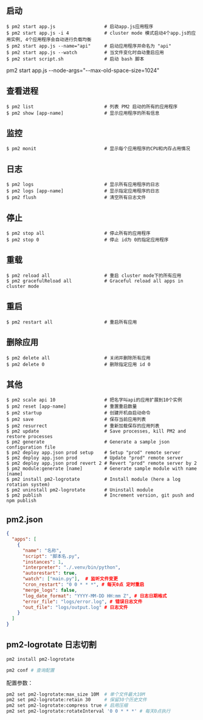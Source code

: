 ## 启动

    $ pm2 start app.js                  # 启动app.js应用程序
    $ pm2 start app.js -i 4             # cluster mode 模式启动4个app.js的应用实例, 4个应用程序会自动进行负载均衡
    $ pm2 start app.js --name="api"     # 启动应用程序并命名为 "api"
    $ pm2 start app.js --watch          # 当文件变化时自动重启应用
    $ pm2 start script.sh               # 启动 bash 脚本

pm2 start app.js --node-args="--max-old-space-size=1024"

## 查看进程

    $ pm2 list                          # 列表 PM2 启动的所有的应用程序
    $ pm2 show [app-name]               # 显示应用程序的所有信息

## 监控

    $ pm2 monit                         # 显示每个应用程序的CPU和内存占用情况

## 日志

    $ pm2 logs                          # 显示所有应用程序的日志
    $ pm2 logs [app-name]               # 显示指定应用程序的日志
    $ pm2 flush                         # 清空所有日志文件

## 停止

    $ pm2 stop all                      # 停止所有的应用程序
    $ pm2 stop 0                        # 停止 id为 0的指定应用程序

## 重载

    $ pm2 reload all                    # 重启 cluster mode下的所有应用
    $ pm2 gracefulReload all            # Graceful reload all apps in cluster mode

## 重启

    $ pm2 restart all                   # 重启所有应用

## 删除应用

    $ pm2 delete all                    # 关闭并删除所有应用
    $ pm2 delete 0                      # 删除指定应用 id 0

## 其他

    $ pm2 scale api 10                  # 把名字叫api的应用扩展到10个实例
    $ pm2 reset [app-name]              # 重置重启数量
    $ pm2 startup                       # 创建开机自启动命令
    $ pm2 save                          # 保存当前应用列表
    $ pm2 resurrect                     # 重新加载保存的应用列表
    $ pm2 update                        # Save processes, kill PM2 and restore processes
    $ pm2 generate                      # Generate a sample json configuration file
    $ pm2 deploy app.json prod setup    # Setup "prod" remote server
    $ pm2 deploy app.json prod          # Update "prod" remote server
    $ pm2 deploy app.json prod revert 2 # Revert "prod" remote server by 2
    $ pm2 module:generate [name]        # Generate sample module with name [name]
    $ pm2 install pm2-logrotate         # Install module (here a log rotation system)
    $ pm2 uninstall pm2-logrotate       # Uninstall module
    $ pm2 publish                       # Increment version, git push and npm publish


## pm2.json

```json
{
  "apps": [
    {
      "name": "名称",
      "script": "脚本名.py",
      "instances": 1,
      "interpreter": "./.venv/bin/python",
      "autorestart": true,
      "watch": ["main.py"],  # 监听文件变更
      "cron_restart": "0 0 * * *", # 每天0点 定时重启
      "merge_logs": false,
      "log_date_format": "YYYY-MM-DD HH:mm Z", # 日志日期格式
      "error_file": "logs/error.log", # 错误日志文件
      "out_file": "logs/output.log" # 日志文件
    }
  ]
}
```

## pm2-logrotate 日志切割
```sh
pm2 install pm2-logrotate
```

```sh
pm2 conf # 查询配置
```

配置参数：
```sh
pm2 set pm2-logrotate:max_size 10M  # 单个文件最大10M
pm2 set pm2-logrotate:retain 30     # 保留30个历史文件
pm2 set pm2-logrotate:compress true # 启用压缩
pm2 set pm2-logrotate:rotateInterval '0 0 * * *' # 每天0点执行
```